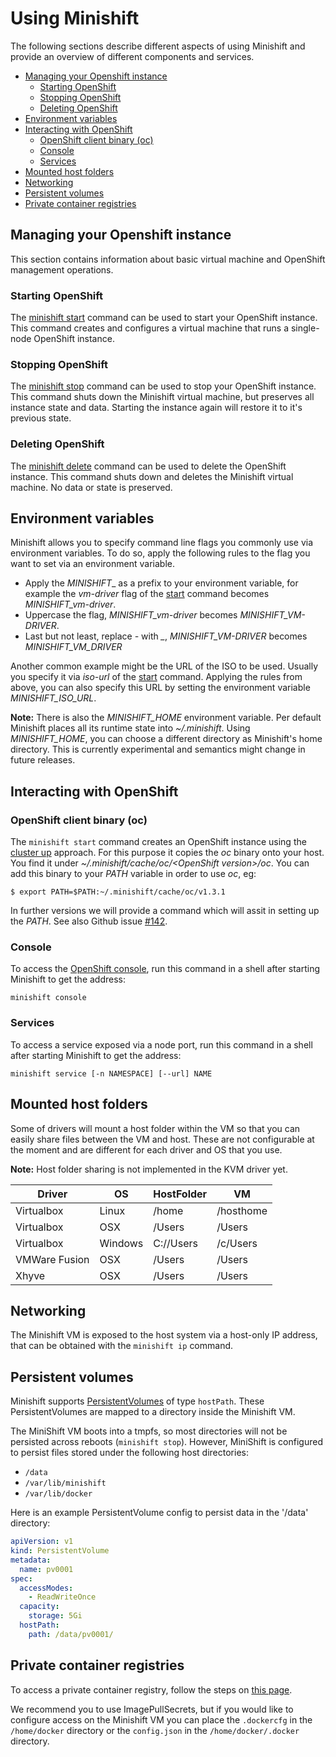 # Using Minishift

The following sections describe different aspects of using Minishift and provide an
overview of different components and services.

<!-- MarkdownTOC -->

- [Managing your Openshift instance](#managing-your-openshift-instance)
  - [Starting OpenShift](#starting-openshift)
  - [Stopping OpenShift](#stopping-openshift)
  - [Deleting OpenShift](#deleting-openshift)
- [Environment variables](#environment-variables)
- [Interacting with OpenShift](#interacting-with-openshift)
  - [OpenShift client binary \(oc\)](#openshift-client-binary-oc)
  - [Console](#console)
  - [Services](#services)
- [Mounted host folders](#mounted-host-folders)
- [Networking](#networking)
- [Persistent volumes](#persistent-volumes)
- [Private container registries](#private-container-registries)

<!-- /MarkdownTOC -->

<a name="managing-your-openshift-instance"></a>
## Managing your Openshift instance

This section contains information about basic virtual machine and OpenShift management operations.

<a name="starting-openshift"></a>
### Starting OpenShift

The [minishift start](./docs/minishift_start.md) command can be used to start your OpenShift instance.
This command creates and configures a virtual machine that runs a single-node OpenShift instance.

<a name="stopping-openshift"></a>
### Stopping OpenShift

The [minishift stop](./docs/minishift_stop.md) command can be used to stop your OpenShift instance.
This command shuts down the Minishift virtual machine, but preserves all instance state and data.
Starting the instance again will restore it to it's previous state.

<a name="deleting-openshift"></a>
### Deleting OpenShift

The [minishift delete](./docs/minishift_delete.md) command can be used to delete the OpenShift instance.
This command shuts down and deletes the Minishift virtual machine. No data or state is preserved.

<a name="environment-variables"></a>
## Environment variables

Minishift allows you to specify command line flags you commonly use via environment variables.
To do so, apply the following rules to the flag you want to set via an environment variable.

* Apply the _MINISHIFT__ as a prefix to your environment variable, for example the _vm-driver_ flag
  of the [start](./docs/minishift_start.md) command becomes _MINISHIFT_vm-driver_.
* Uppercase the flag, _MINISHIFT_vm-driver_ becomes _MINISHIFT_VM-DRIVER_.
* Last but not least, replace _-_ with _\__, _MINISHIFT_VM-DRIVER_ becomes _MINISHIFT_VM_DRIVER_

Another common example might be the URL of the ISO to be used. Usually you specify it via
_iso-url_ of the [start](./docs/minishift_start.md) command. Applying the rules from above, you can
also specify this URL by setting the environment variable _MINISHIFT_ISO_URL_.

**Note:** There is also the _MINISHIFT_HOME_ environment variable. Per default Minishift places all
its runtime state into _~/.minishift_. Using _MINISHIFT_HOME_, you can choose a different directory
as Minishift's home directory. This is currently experimental and semantics might change in
future releases.

<a name="interacting-with-openshift"></a>
## Interacting with OpenShift

<a name="openshift-client-binary-oc"></a>
### OpenShift client binary (oc)

The `minishift start` command creates an OpenShift instance using the
[cluster up](https://github.com/openshift/origin/blob/master/docs/cluster_up_down.md) approach.
For this purpose it copies the _oc_ binary onto  your host. You find it under
_~/.minishift/cache/oc/\<OpenShift version\>/oc_. You can add this binary to your _PATH_ variable
in order to use _oc_, eg:

    $ export PATH=$PATH:~/.minishift/cache/oc/v1.3.1

In further versions we will provide a command which will assit in setting up the _PATH_. See
also Github issue [#142](https://github.com/minishift/minishift/issues/142).

<a name="console"></a>
### Console

To access the [OpenShift console](https://docs.openshift.org/latest/architecture/infrastructure_components/web_console.html),
run this command in a shell after starting Minishift to get the address:

```shell
minishift console
```

<a name="services"></a>
### Services

To access a service exposed via a node port, run this command in a shell after starting Minishift to get the address:

```shell
minishift service [-n NAMESPACE] [--url] NAME
```

<a name="mounted-host-folders"></a>
## Mounted host folders

Some of drivers will mount a host folder within the VM so that you can easily share files between the VM and host.
These are not configurable at the moment and are different for each driver and OS that you use.

**Note:** Host folder sharing is not implemented in the KVM driver yet.

| Driver | OS | HostFolder | VM |
| --- | --- | --- | --- |
| Virtualbox | Linux | /home | /hosthome |
| Virtualbox | OSX | /Users | /Users |
| Virtualbox | Windows | C://Users | /c/Users |
| VMWare Fusion | OSX | /Users | /Users |
| Xhyve | OSX | /Users | /Users |

<a name="networking"></a>
## Networking

The Minishift VM is exposed to the host system via a host-only IP address, that can be obtained
with the `minishift ip` command.

<a name="persistent-volumes"></a>
## Persistent volumes

Minishift supports [PersistentVolumes](https://docs.openshift.org/latest/dev_guide/persistent_volumes.html)
of type `hostPath`. These PersistentVolumes are mapped to a directory inside the Minishift VM.

The MiniShift VM boots into a tmpfs, so most directories will not be persisted across reboots (`minishift stop`).
However, MiniShift is configured to persist files stored under the following host directories:

* `/data`
* `/var/lib/minishift`
* `/var/lib/docker`

Here is an example PersistentVolume config to persist data in the '/data' directory:

```yaml
apiVersion: v1
kind: PersistentVolume
metadata:
  name: pv0001
spec:
  accessModes:
    - ReadWriteOnce
  capacity:
    storage: 5Gi
  hostPath:
    path: /data/pv0001/
```

<a name="private-container-registries"></a>
## Private container registries

To access a private container registry, follow the steps on [this page](http://kubernetes.io/docs/user-guide/images/).

We recommend you to use ImagePullSecrets, but if you would like to configure access on the
Minishift VM you can place the `.dockercfg` in the `/home/docker` directory or the `config.json`
in the `/home/docker/.docker` directory.
